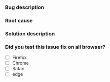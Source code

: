 ### Bug description


### Root cause


### Solution description


### Did you test this issue fix on all browser?
- [ ] Firefox
- [ ] Chrome
- [ ] Safari
- [ ] edge

